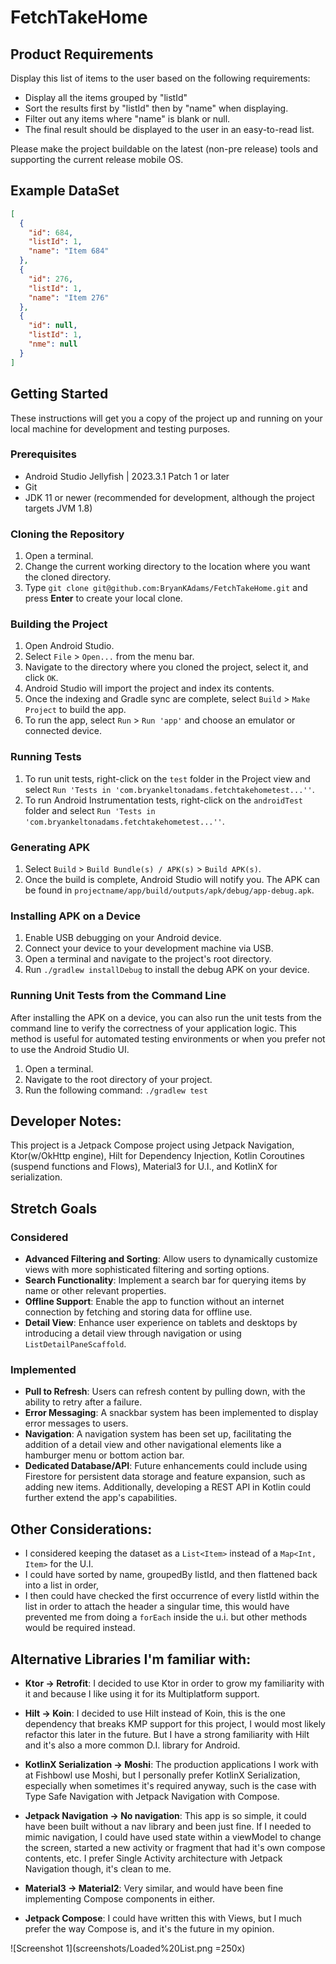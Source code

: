 # FetchTakeHome

## Product Requirements

Display this list of items to the user based on the following requirements:

- Display all the items grouped by "listId"
- Sort the results first by "listId" then by "name" when displaying.
- Filter out any items where "name" is blank or null.
- The final result should be displayed to the user in an easy-to-read list.

Please make the project buildable on the latest (non-pre release) tools and supporting the current
release mobile OS.

## Example DataSet

```json
[
  {
    "id": 684,
    "listId": 1,
    "name": "Item 684"
  },
  {
    "id": 276,
    "listId": 1,
    "name": "Item 276"
  },
  {
    "id": null,
    "listId": 1,
    "nme": null
  }
]
```

## Getting Started

These instructions will get you a copy of the project up and running on your local machine for
development and testing purposes.

### Prerequisites

- Android Studio Jellyfish | 2023.3.1 Patch 1 or later
- Git
- JDK 11 or newer (recommended for development, although the project targets JVM 1.8)

### Cloning the Repository

1. Open a terminal.
2. Change the current working directory to the location where you want the cloned directory.
3. Type `git clone git@github.com:BryanKAdams/FetchTakeHome.git` and press **Enter** to create your
   local clone.

### Building the Project

1. Open Android Studio.
2. Select `File` > `Open...` from the menu bar.
3. Navigate to the directory where you cloned the project, select it, and click `OK`.
4. Android Studio will import the project and index its contents.
5. Once the indexing and Gradle sync are complete, select `Build` > `Make Project` to build the app.
6. To run the app, select `Run` > `Run 'app'` and choose an emulator or connected device.

### Running Tests

1. To run unit tests, right-click on the `test` folder in the Project view and
   select `Run 'Tests in 'com.bryankeltonadams.fetchtakehometest...''`.
2. To run Android Instrumentation tests, right-click on the `androidTest` folder and
   select `Run 'Tests in 'com.bryankeltonadams.fetchtakehometest...''`.

### Generating APK

1. Select `Build` > `Build Bundle(s) / APK(s)` > `Build APK(s)`.
2. Once the build is complete, Android Studio will notify you. The APK can be found
   in `projectname/app/build/outputs/apk/debug/app-debug.apk`.

### Installing APK on a Device

1. Enable USB debugging on your Android device.
2. Connect your device to your development machine via USB.
3. Open a terminal and navigate to the project's root directory.
4. Run `./gradlew installDebug` to install the debug APK on your device.

### Running Unit Tests from the Command Line

After installing the APK on a device, you can also run the unit tests from the command line to
verify the correctness of your application logic. This method is useful for automated testing
environments or when you prefer not to use the Android Studio UI.

1. Open a terminal.
2. Navigate to the root directory of your project.
3. Run the following command:
   `./gradlew test`

## Developer Notes:

This project is a Jetpack Compose project using Jetpack Navigation, Ktor(w/OkHttp engine), Hilt for
Dependency Injection, Kotlin Coroutines (suspend functions and Flows), Material3 for U.I., and
KotlinX for serialization.

## Stretch Goals

### Considered

- **Advanced Filtering and Sorting**: Allow users to dynamically customize views with more
  sophisticated filtering and sorting options.
- **Search Functionality**: Implement a search bar for querying items by name or other relevant
  properties.
- **Offline Support**: Enable the app to function without an internet connection by fetching and
  storing data for offline use.
- **Detail View**: Enhance user experience on tablets and desktops by introducing a detail view
  through navigation or using `ListDetailPaneScaffold`.

### Implemented

- **Pull to Refresh**: Users can refresh content by pulling down, with the ability to retry after a
  failure.
- **Error Messaging**: A snackbar system has been implemented to display error messages to users.
- **Navigation**: A navigation system has been set up, facilitating the addition of a detail view
  and other navigational elements like a hamburger menu or bottom action bar.
- **Dedicated Database/API**: Future enhancements could include using Firestore for persistent data
  storage and feature expansion, such as adding new items. Additionally, developing a REST API in
  Kotlin could further extend the app's capabilities.

## Other Considerations:

- I considered keeping the dataset as a `List<Item>` instead of a `Map<Int, Item>` for the U.I.
- I could have sorted by name, groupedBy listId, and then flattened back into a list in order,
- I then could have checked the first occurrence of every listId within the list in order to attach
  the header a singular time, this would have prevented me from doing a `forEach` inside the u.i.
  but other methods would be required instead.

## Alternative Libraries I'm familiar with:

- **Ktor -> Retrofit**: I decided to use Ktor in order to grow my familiarity with it and because I
  like using it for its Multiplatform support.

- **Hilt -> Koin**: I decided to use Hilt instead of Koin, this is the one dependency that breaks
  KMP support for this project, I would most likely refactor this later in the future. But I have a
  strong familiarity with Hilt and it's also a more common D.I. library for Android.

- **KotlinX Serialization -> Moshi**: The production applications I work with at Fishbowl use Moshi,
  but I personally prefer KotlinX Serialization, especially when sometimes it's required anyway,
  such is the case with Type Safe Navigation with Jetpack Navigation with Compose.

- **Jetpack Navigation -> No navigation**: This app is so simple, it could have been built without a
  nav library and been just fine. If I needed to mimic navigation, I could have used state within a
  viewModel to change the screen, started a new activity or fragment that had it's own compose
  contents, etc. I prefer Single Activity architecture with Jetpack Navigation though, it's clean to
  me.

- **Material3 -> Material2**: Very similar, and would have been fine implementing Compose components
  in either.

- **Jetpack Compose**: I could have written this with Views, but I much prefer the way Compose is,
  and it's the future in my opinion.

![Screenshot 1](screenshots/Loaded%20List.png =250x)